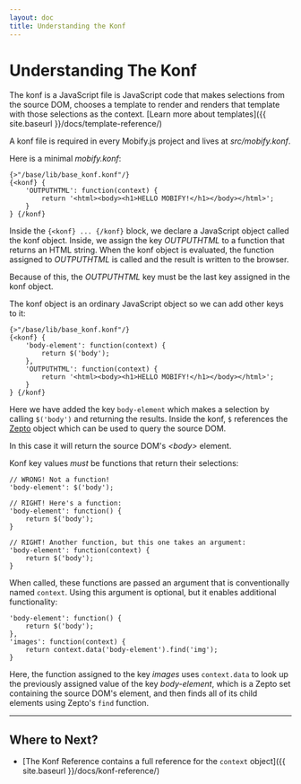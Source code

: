 ```yaml
---
layout: doc
title: Understanding the Konf 
---
```


# Understanding The Konf

The konf is a JavaScript file  is JavaScript code that makes selections from the source
DOM, chooses a template to render and renders that template with those
selections as the context. [Learn more about
templates]({{ site.baseurl }}/docs/template-reference/)

A konf file is required in every Mobify.js project and lives at
_src/mobify.konf_.

Here is a minimal _mobify.konf_:

    {>"/base/lib/base_konf.konf"/}
    {<konf} {
        'OUTPUTHTML': function(context) {
            return '<html><body><h1>HELLO MOBIFY!</h1></body></html>';
        }
    } {/konf}

Inside the `{<konf} ... {/konf}` block, we declare a JavaScript object
called the konf object. Inside, we assign the key _OUTPUTHTML_ to a
function that returns an HTML string. When the konf object is
evaluated, the function assigned to _OUTPUTHTML_ is called and the
result is written to the browser.

Because of this, the _OUTPUTHTML_ key must be the last key assigned in
the konf object.

The konf object is an ordinary JavaScript object so we can add other keys 
to it:

    {>"/base/lib/base_konf.konf"/}
    {<konf} {
        'body-element': function(context) {
            return $('body');
        },
        'OUTPUTHTML': function(context) {
            return '<html><body><h1>HELLO MOBIFY!</h1></body></html>';
        }
    } {/konf}

Here we have added the key `body-element` which makes a selection by
calling `$('body')` and returning the results. Inside the konf, `$` 
references the [Zepto](http://zeptojs.com/) object which can be used 
to query the source DOM.

In this case it will return the source DOM's _&lt;body&gt;_ element.

Konf key values _must_ be functions that return their selections:

    // WRONG! Not a function!
    'body-element': $('body');

    // RIGHT! Here's a function:
    'body-element': function() {
        return $('body');
    }

    // RIGHT! Another function, but this one takes an argument:
    'body-element': function(context) {
        return $('body');
    }

When called, these functions are passed an argument that is 
conventionally named `context`. Using this argument is optional, but
it enables additional functionality:

    'body-element': function() {
        return $('body');
    },
    'images': function(context) {
        return context.data('body-element').find('img');
    }
    
Here, the function assigned to the key _images_ uses `context.data`
to look up the previously assigned value of the key _body-element_, 
which is a Zepto set containing the source DOM's _<body>_ element, 
and then finds all of its child _<img>_ elements using Zepto's 
`find` function.

---

## Where to Next?

* [The Konf Reference contains a full reference for the `context` object]({{ site.baseurl }}/docs/konf-reference/)
